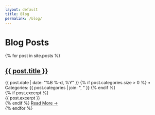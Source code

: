```yaml
---
layout: default
title: Blog
permalink: /blog/
---
```


<div class="blog-index">
  <h1>Blog Posts</h1>
  
  <div class="post-list">
    {% for post in site.posts %}
      <article class="post-preview">
        <h2><a href="{{ post.url | relative_url }}">{{ post.title }}</a></h2>
        <div class="post-meta">
          <time datetime="{{ post.date | date_to_xmlschema }}">
            {{ post.date | date: "%B %-d, %Y" }}
          </time>
          {% if post.categories.size > 0 %}
            • Categories: {{ post.categories | join: ", " }}
          {% endif %}
        </div>
        {% if post.excerpt %}
          <div class="post-excerpt">
            {{ post.excerpt }}
          </div>
        {% endif %}
        <a href="{{ post.url | relative_url }}" class="read-more">Read More →</a>
      </article>
    {% endfor %}
  </div>
</div> 
